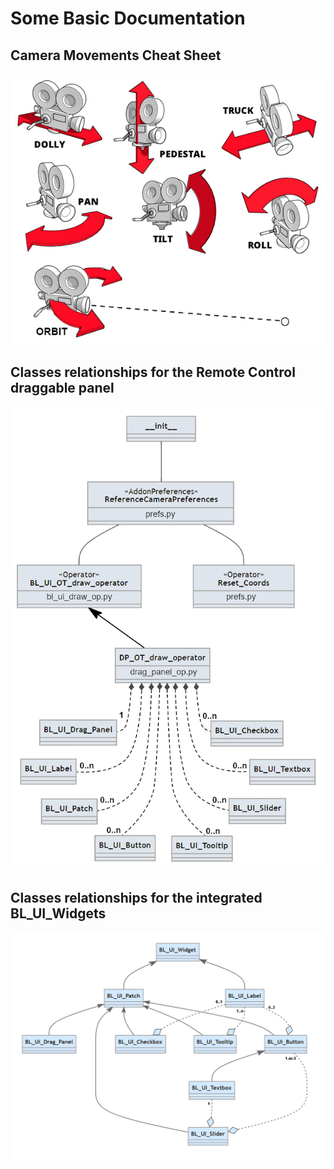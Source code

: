 # Some Basic Documentation

## Camera Movements Cheat Sheet
![Standard Camera Movements](https://github.com/mmmrqs/Blender-Reference-Camera-Panel-addon/blob/main/media/Camera%20Movements%20Cheat%20Sheet.jpg)

## Classes relationships for the Remote Control draggable panel
![BL_UI_Widgets UML](https://github.com/mmmrqs/Blender-Reference-Camera-Panel-addon/blob/main/media/Classes_UML1.png)

## Classes relationships for the integrated BL_UI_Widgets
![BL_UI_Widgets UML](https://github.com/mmmrqs/Blender-Reference-Camera-Panel-addon/blob/main/media/Classes_UML2.png)
